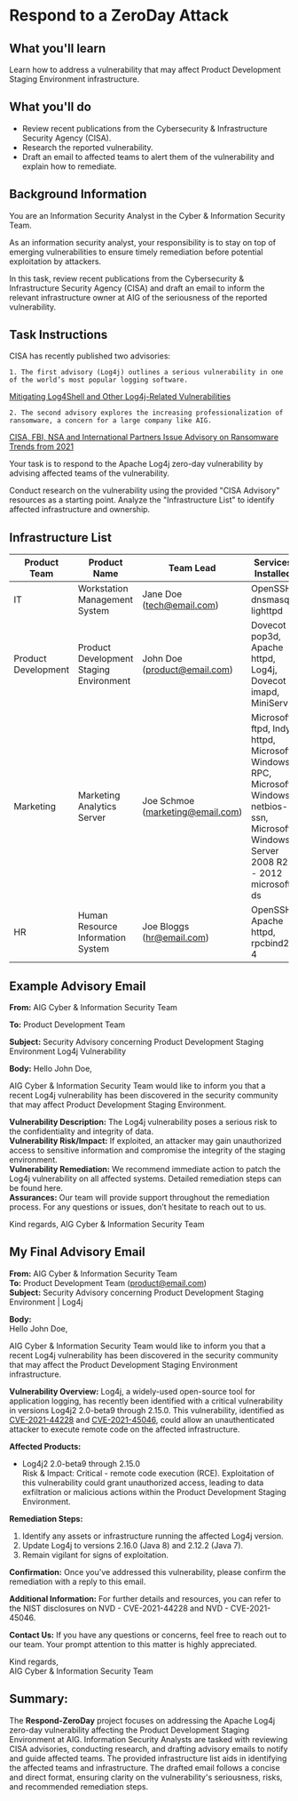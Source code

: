 # Respond to a ZeroDay Attack
## What you'll learn

Learn how to address a vulnerability that may affect Product Development Staging Environment infrastructure.

## What you'll do

- Review recent publications from the Cybersecurity & Infrastructure Security Agency (CISA).
- Research the reported vulnerability.
- Draft an email to affected teams to alert them of the vulnerability and explain how to remediate.

## Background Information

You are an Information Security Analyst in the Cyber & Information Security Team.

As an information security analyst, your responsibility is to stay on top of emerging vulnerabilities to ensure timely remediation before potential exploitation by attackers.

In this task, review recent publications from the Cybersecurity & Infrastructure Security Agency (CISA) and draft an email to inform the relevant infrastructure owner at AIG of the seriousness of the reported vulnerability.

## Task Instructions

CISA has recently published two advisories:

    1. The first advisory (Log4j) outlines a serious vulnerability in one of the world’s most popular logging software.
[Mitigating Log4Shell and Other Log4j-Related Vulnerabilities](https://www.cisa.gov/news-events/cybersecurity-advisories/aa21-356a)<br>

    2. The second advisory explores the increasing professionalization of ransomware, a concern for a large company like AIG.
[CISA, FBI, NSA and International Partners Issue Advisory on Ransomware Trends from 2021](https://www.cisa.gov/news-events/news/cisa-fbi-nsa-and-international-partners-issue-advisory-ransomware-trends-2021)<br>


Your task is to respond to the Apache Log4j zero-day vulnerability by advising affected teams of the vulnerability.

Conduct research on the vulnerability using the provided "CISA Advisory" resources as a starting point. Analyze the "Infrastructure List" to identify affected infrastructure and ownership.

## Infrastructure List
| Product Team          | Product Name                            | Team Lead                | Services Installed                                      |
|-----------------------|-----------------------------------------|--------------------------|----------------------------------------------------------|
| IT                    | Workstation Management System           | Jane Doe (tech@email.com)| OpenSSH, dnsmasq, lighttpd                                 |
| Product Development   | Product Development Staging Environment | John Doe (product@email.com)| Dovecot pop3d, Apache httpd, Log4j, Dovecot imapd, MiniServ |
| Marketing             | Marketing Analytics Server              | Joe Schmoe (marketing@email.com)| Microsoft ftpd, Indy httpd, Microsoft Windows RPC, Microsoft Windows netbios-ssn, Microsoft Windows Server 2008 R2 - 2012 microsoft ds |
| HR                    | Human Resource Information System       | Joe Bloggs (hr@email.com)| OpenSSH, Apache httpd, rpcbind2-4                          |


## Example Advisory Email

**From:** AIG Cyber & Information Security Team

**To:** Product Development Team

**Subject:** Security Advisory concerning Product Development Staging Environment Log4j Vulnerability

**Body:**
Hello John Doe,

AIG Cyber & Information Security Team would like to inform you that a recent Log4j vulnerability has been discovered in the security community that may affect Product Development Staging Environment.

**Vulnerability Description:** The Log4j vulnerability poses a serious risk to the confidentiality and integrity of data.<br>
**Vulnerability Risk/Impact:** If exploited, an attacker may gain unauthorized access to sensitive information and compromise the integrity of the staging environment.<br>
**Vulnerability Remediation:** We recommend immediate action to patch the Log4j vulnerability on all affected systems. Detailed remediation steps can be found here.<br>
**Assurances:** Our team will provide support throughout the remediation process. For any questions or issues, don’t hesitate to reach out to us.<br>

Kind regards,
AIG Cyber & Information Security Team


## My Final Advisory Email
**From:** AIG Cyber & Information Security Team<br>
**To:** Product Development Team (product@email.com)<br>
**Subject:** Security Advisory concerning Product Development Staging Environment | Log4j<br>

**Body:**<br>
Hello John Doe,

AIG Cyber & Information Security Team would like to inform you that a recent Log4j vulnerability has been discovered in the security community that may affect the Product Development Staging Environment infrastructure.<br>

**Vulnerability Overview:** Log4j, a widely-used open-source tool for application logging, has recently been identified with a critical vulnerability in versions Log4j2 2.0-beta9 through 2.15.0. This vulnerability, identified as [CVE-2021-44228](https://nvd.nist.gov/vuln/detail/CVE-2021-44228) and [CVE-2021-45046](https://nvd.nist.gov/vuln/detail/CVE-2021-45046), could allow an unauthenticated attacker to execute remote code on the affected infrastructure.<br>

**Affected Products:**
- Log4j2 2.0-beta9 through 2.15.0<br>
Risk & Impact: Critical - remote code execution (RCE). Exploitation of this vulnerability could grant unauthorized access, leading to data exfiltration or malicious actions within the Product Development Staging Environment.

**Remediation Steps:**
1.	Identify any assets or infrastructure running the affected Log4j version.
2.	Update Log4j to versions 2.16.0 (Java 8) and 2.12.2 (Java 7).
3.	Remain vigilant for signs of exploitation.<br>

**Confirmation:** Once you've addressed this vulnerability, please confirm the remediation with a reply to this email.

**Additional Information:** For further details and resources, you can refer to the NIST disclosures on NVD - CVE-2021-44228 and NVD - CVE-2021-45046.

**Contact Us:** If you have any questions or concerns, feel free to reach out to our team. Your prompt attention to this matter is highly appreciated.<br>

Kind regards,<br>
AIG Cyber & Information Security Team


## **Summary:**
The **Respond-ZeroDay** project focuses on addressing the Apache Log4j zero-day vulnerability affecting the Product Development Staging Environment at AIG. Information Security Analysts are tasked with reviewing CISA advisories, conducting research, and drafting advisory emails to notify and guide affected teams. The provided infrastructure list aids in identifying the affected teams and infrastructure. The drafted email follows a concise and direct format, ensuring clarity on the vulnerability's seriousness, risks, and recommended remediation steps.
